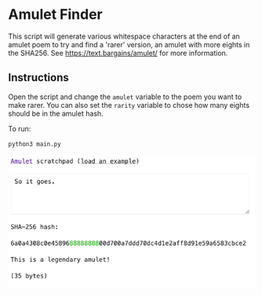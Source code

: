 Amulet Finder
===

This script will generate various whitespace characters at the end of an amulet poem to try and find a 'rarer' version, an amulet with more eights in the SHA256.
See https://text.bargains/amulet/ for more information.

Instructions
---
Open the script and change the `amulet` variable to the poem you want to make rarer. You can also set the `rarity` variable to chose how many eights should be in the amulet hash.

To run:
```
python3 main.py
```
![alt text](https://raw.githubusercontent.com/blopker/amulet_finder/main/legendary.png)